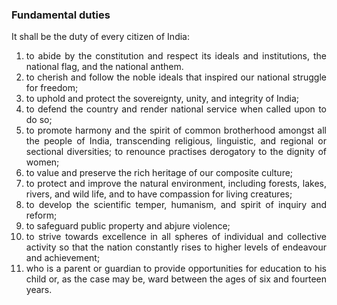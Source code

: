 ### Fundamental duties

It shall be the duty of every citizen of India:

1. <div style="text-align: justify"> to abide by the constitution and respect its ideals and institutions, the national flag, and the national anthem.
2. <div style="text-align: justify"> to cherish and follow the noble ideals that inspired our national struggle for freedom;
3. <div style="text-align: justify"> to uphold and protect the sovereignty, unity, and integrity of India;
4. <div style="text-align: justify"> to defend the country and render national service when called upon to do so;
5. <div style="text-align: justify"> to promote harmony and the spirit of common brotherhood amongst all the people of India, transcending religious, linguistic, and regional or sectional diversities; to renounce practises derogatory to the dignity of women;
6. <div style="text-align: justify"> to value and preserve the rich heritage of our composite culture;
7. <div style="text-align: justify"> to protect and improve the natural environment, including forests, lakes, rivers, and wild life, and to have compassion for living creatures;
8. <div style="text-align: justify"> to develop the scientific temper, humanism, and spirit of inquiry and reform;
9. <div style="text-align: justify"> to safeguard public property and abjure violence;
10. <div style="text-align: justify"> to strive towards excellence in all spheres of individual and collective activity so that the nation constantly rises to higher levels of endeavour and achievement;
11. <div style="text-align: justify"> who is a parent or guardian to provide opportunities for education to his child or, as the case may be, ward between the ages of six and fourteen years.
